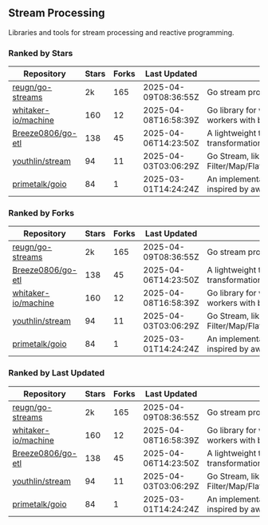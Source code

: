 ## Stream Processing

Libraries and tools for stream processing and reactive programming.

### Ranked by Stars

| Repository | Stars | Forks | Last Updated | Description | 
|------------|-------|-------|--------------|-------------|
| [reugn/go-streams](https://github.com/reugn/go-streams) | 2k | 165 | 2025-04-09T08:36:55Z |  Go stream processing library. |
| [whitaker-io/machine](https://github.com/whitaker-io/machine) | 160 | 12 | 2025-04-08T16:58:39Z |  Go library for writing and generating stream workers with built in metrics and traceability. |
| [Breeze0806/go-etl](https://github.com/Breeze0806/go-etl) | 138 | 45 | 2025-04-06T14:23:50Z |  A lightweight toolkit for data source extraction, transformation, and loading (ETL). |
| [youthlin/stream](https://github.com/youthlin/stream) | 94 | 11 | 2025-04-03T03:06:29Z |  Go Stream, like Java 8 Stream: Filter/Map/FlatMap/Peek/Sorted/ForEach/Reduce... |
| [primetalk/goio](https://github.com/primetalk/goio) | 84 | 1 | 2025-03-01T14:24:24Z |  An implementation of IO, Stream, Fiber for Golang, inspired by awesome Scala libraries cats and fs2. |

### Ranked by Forks

| Repository | Stars | Forks | Last Updated | Description | 
|------------|-------|-------|--------------|-------------|
| [reugn/go-streams](https://github.com/reugn/go-streams) | 2k | 165 | 2025-04-09T08:36:55Z |  Go stream processing library. |
| [Breeze0806/go-etl](https://github.com/Breeze0806/go-etl) | 138 | 45 | 2025-04-06T14:23:50Z |  A lightweight toolkit for data source extraction, transformation, and loading (ETL). |
| [whitaker-io/machine](https://github.com/whitaker-io/machine) | 160 | 12 | 2025-04-08T16:58:39Z |  Go library for writing and generating stream workers with built in metrics and traceability. |
| [youthlin/stream](https://github.com/youthlin/stream) | 94 | 11 | 2025-04-03T03:06:29Z |  Go Stream, like Java 8 Stream: Filter/Map/FlatMap/Peek/Sorted/ForEach/Reduce... |
| [primetalk/goio](https://github.com/primetalk/goio) | 84 | 1 | 2025-03-01T14:24:24Z |  An implementation of IO, Stream, Fiber for Golang, inspired by awesome Scala libraries cats and fs2. |

### Ranked by Last Updated

| Repository | Stars | Forks | Last Updated | Description | 
|------------|-------|-------|--------------|-------------|
| [reugn/go-streams](https://github.com/reugn/go-streams) | 2k | 165 | 2025-04-09T08:36:55Z |  Go stream processing library. |
| [whitaker-io/machine](https://github.com/whitaker-io/machine) | 160 | 12 | 2025-04-08T16:58:39Z |  Go library for writing and generating stream workers with built in metrics and traceability. |
| [Breeze0806/go-etl](https://github.com/Breeze0806/go-etl) | 138 | 45 | 2025-04-06T14:23:50Z |  A lightweight toolkit for data source extraction, transformation, and loading (ETL). |
| [youthlin/stream](https://github.com/youthlin/stream) | 94 | 11 | 2025-04-03T03:06:29Z |  Go Stream, like Java 8 Stream: Filter/Map/FlatMap/Peek/Sorted/ForEach/Reduce... |
| [primetalk/goio](https://github.com/primetalk/goio) | 84 | 1 | 2025-03-01T14:24:24Z |  An implementation of IO, Stream, Fiber for Golang, inspired by awesome Scala libraries cats and fs2. |

